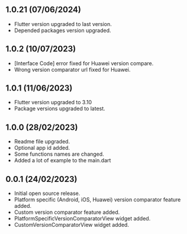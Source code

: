 ## 1.0.21 (07/06/2024)

* Flutter version upgraded to last version.
* Depended packages version upgraded.

## 1.0.2 (10/07/2023)

* [Interface Code] error fixed for Huawei version compare.
* Wrong version comparator url fixed for Huawei.

## 1.0.1 (11/06/2023)

* Flutter version upgraded to 3.10
* Package versions upgraded to latest.

## 1.0.0 (28/02/2023)

* Readme file upgraded.
* Optional app id added.
* Some functions names are changed.
* Added a lot of example to the main.dart

## 0.0.1 (24/02/2023)

* Initial open source release.
* Platform specific (Android, iOS, Huawei) version comparator feature added.
* Custom version comparator feature added.
* PlatformSpecificVersionComparatorView widget added.
* CustomVersionComparatorView widget added.